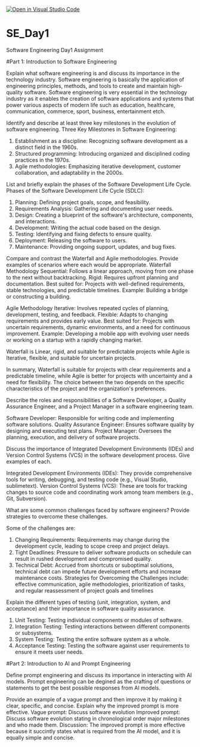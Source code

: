 [![Open in Visual Studio Code](https://classroom.github.com/assets/open-in-vscode-2e0aaae1b6195c2367325f4f02e2d04e9abb55f0b24a779b69b11b9e10269abc.svg)](https://classroom.github.com/online_ide?assignment_repo_id=15585303&assignment_repo_type=AssignmentRepo)
# SE_Day1
Software Engineering Day1 Assignment

#Part 1: Introduction to Software Engineering

Explain what software engineering is and discuss its importance in the technology industry.
Software engineering is basically the application of engineering principles, methods, and tools to create and maintain high-quality software.
Software engineering is very essential in the technology industry as it enables the creation of software applications and systems that power various aspects of modern life such as education, healthcare, communication, commerce, sport, business, entertainment etch.

Identify and describe at least three key milestones in the evolution of software engineering.
Three Key Milestones in Software Engineering:
1. Establishment as a discipline: Recognizing software development as a distinct field in the 1960s.
2. Structured programming: Introducing organized and disciplined coding practices in the 1970s.
3. Agile methodologies: Emphasizing iterative development, customer collaboration, and adaptability in the 2000s.

List and briefly explain the phases of the Software Development Life Cycle.
Phases of the Software Development Life Cycle (SDLC):
1. Planning: Defining project goals, scope, and feasibility.
2. Requirements Analysis: Gathering and documenting user needs.
3. Design: Creating a blueprint of the software's architecture, components, and interactions.
4. Development: Writing the actual code based on the design.
5. Testing: Identifying and fixing defects to ensure quality.
6. Deployment: Releasing the software to users.
7. Maintenance: Providing ongoing support, updates, and bug fixes.

Compare and contrast the Waterfall and Agile methodologies. Provide examples of scenarios where each would be appropriate.
Waterfall Methodology
Sequential: Follows a linear approach, moving from one phase to the next without backtracking.
Rigid: Requires upfront planning and documentation.
Best suited for: Projects with well-defined requirements, stable technologies, and predictable timelines.
Example: Building a bridge or constructing a building.

Agile Methodology
Iterative: Involves repeated cycles of planning, development, testing, and feedback.
Flexible: Adapts to changing requirements and provides early value.
Best suited for: Projects with uncertain requirements, dynamic environments, and a need for continuous improvement.
Example: Developing a mobile app with evolving user needs or working on a startup with a rapidly changing market.

Waterfall is  Linear, rigid, and suitable for predictable projects while 
Agile is Iterative, flexible, and suitable for uncertain projects.

In summary, Waterfall is suitable for projects with clear requirements and a predictable timeline, while Agile is better for projects with uncertainty and a need for flexibility. The choice between the two depends on the specific characteristics of the project and the organization's preferences.

Describe the roles and responsibilities of a Software Developer, a Quality Assurance Engineer, and a Project Manager in a software engineering team.

Software Developer: Responsible for writing code and implementing software solutions.
Quality Assurance Engineer: Ensures software quality by designing and executing test
plans.
Project Manager: Oversees the planning, execution, and delivery of software projects.

Discuss the importance of Integrated Development Environments (IDEs) and Version Control Systems (VCS) in the software development process. Give examples of each.

Integrated Development Environments (IDEs): They provide comprehensive tools for writing, debugging, and testing code (e.g., Visual Studio, sublimetext).
Version Control Systems (VCS): These are tools for tracking changes to source code and
coordinating work among team members (e.g., Git, Subversion).


What are some common challenges faced by software engineers? Provide strategies to overcome these challenges.

Some of the challenges are:
1. Changing Requirements: Requirements may change during the development cycle,
leading to scope creep and project delays.
2. Tight Deadlines: Pressure to deliver software products on schedule can result in rushed
development and compromised quality.
3. Technical Debt: Accrued from shortcuts or suboptimal solutions, technical debt can
impede future development efforts and increase maintenance costs.
Strategies for Overcoming the Challenges include: effective communication, agile methodologies, prioritization of tasks, and regular reassessment of project goals and timelines

Explain the different types of testing (unit, integration, system, and acceptance) and their importance in software quality assurance.
1. Unit Testing: Testing individual components or modules of software.
2. Integration Testing: Testing interactions between different components or subsystems.
3. System Testing: Testing the entire software system as a whole.
4. Acceptance Testing: Testing the software against user requirements to ensure it meets user
needs.

#Part 2: Introduction to AI and Prompt Engineering


Define prompt engineering and discuss its importance in interacting with AI models.
Prompt engineering can be degined as the crafting of questions or
statements to get the best possible responses from AI models.


Provide an example of a vague prompt and then improve it by making it clear, specific, and concise. Explain why the improved prompt is more effective.
Vague prompt: Discuss software evolution
Improved prompt: Discuss software evolution stating in chronological order major milestones and who made them.
Discussion: The improved prompt is more effective because it succintly states what is required from the AI model, and it is equally simple and concise.
